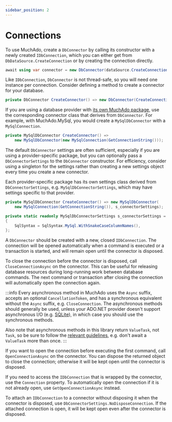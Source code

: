 ```yaml
---
sidebar_position: 2
---
```


# Connections

To use MuchAdo, create a `DbConnector` by calling its constructor with a newly created `IDbConnection`, which you can either get from `DbDataSource.CreateConnection` or by creating the connection directly.

```csharp
await using var connector = new DbConnector(dataSource.CreateConnection());
```

Like `IDbConnection`, `DbConnector` is not thread-safe, so you will need one instance per connection. Consider defining a method to create a connector for your database.

```csharp
private DbConnector CreateConnector() => new DbConnector(CreateConnection());
```

If you are using a database provider with [its own MuchAdo package](./index.md), use the corresponding connector class that derives from `DbConnector`. For example, with MuchAdo.MySql, you would create a `MySqlDbConnector` with a `MySqlConnection`.

```csharp
private MySqlDbConnector CreateConnector() =>
    new MySqlDbConnector(new MySqlConnection(GetConnectionString()));
```

The default `DbConnector` settings are often sufficient, especially if you are using a provider-specific package, but you can optionally pass a `DbConnectorSettings` to the `DbConnector` constructor. For efficiency, consider using a singleton for the settings rather than creating a new settings object every time you create a new connector.

Each provider-specific package has its own settings class derived from `DbConnectorSettings`, e.g. `MySqlDbConnectorSettings`, which may have settings specific to that provider.

```csharp
private MySqlDbConnector CreateConnector() => new MySqlDbConnector(
    new MySqlConnection(GetConnectionString()), s_connectorSettings);

private static readonly MySqlDbConnectorSettings s_connectorSettings = new()
{
    SqlSyntax = SqlSyntax.MySql.WithSnakeCaseColumnNames(),
};
```

A `DbConnector` should be created with a new, closed `IDbConnection`. The connection will be opened automatically when a command is executed or a transaction is started, and will remain open until the connector is disposed.

To close the connection before the connector is disposed, call `CloseConnectionAsync` on the connector. This can be useful for releasing database resources during long-running work between database commands. The next command or transaction after closing the connection will automatically open the connection again.

:::info
Every asynchronous method in MuchAdo uses the `Async` suffix, accepts an optional `CancellationToken`, and has a synchronous equivalent without the `Async` suffix, e.g. `CloseConnection`. The asynchronous methods should generally be used, unless your ADO.NET provider doesn't support asynchronous I/O (e.g. [SQLite](https://learn.microsoft.com/en-us/dotnet/standard/data/sqlite/async)), in which case you should use the synchronous methods.

Also note that asynchronous methods in this library return `ValueTask`, not `Task`, so be sure to follow the [relevant guidelines](https://docs.microsoft.com/dotnet/api/system.threading.tasks.valuetask-1), e.g. don't await a `ValueTask` more than once.
:::

If you want to open the connection before executing the first command, call `OpenConnectionAsync` on the connector. You can dispose the returned object to close the connection; otherwise it will be kept open until the connector is disposed.

If you need to access the `IDbConnection` that is wrapped by the connector, use the `Connection` property. To automatically open the connection if it is not already open, use `GetOpenConnectionAsync` instead.

To attach an `IDbConnection` to a connector without disposing it when the connector is disposed, use `DbConnectorSettings.NoDisposeConnection`. If the attached connection is open, it will be kept open even after the connector is disposed.
